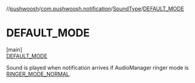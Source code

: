 //[pushwoosh](../../../../index.md)/[com.pushwoosh.notification](../../index.md)/[SoundType](../index.md)/[DEFAULT_MODE](index.md)

# DEFAULT_MODE

[main]\
[DEFAULT_MODE](index.md)

Sound is played when notification arrives if AudioManager ringer mode is [RINGER_MODE_NORMAL](https://developer.android.com/reference/android/media/AudioManager.html#RINGER_MODE_NORMAL).
